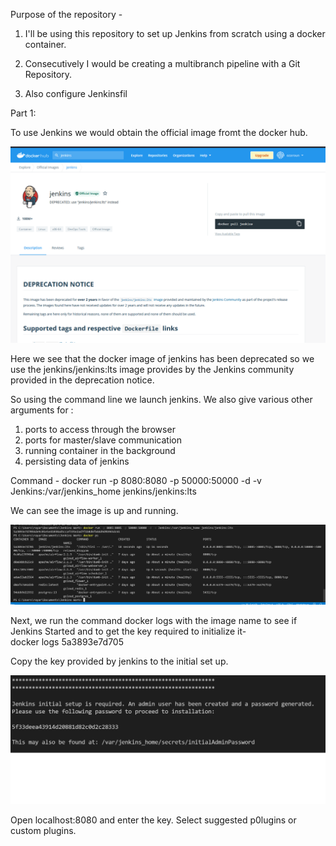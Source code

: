 Purpose of the repository - 

1. I'll be using this repository to set up Jenkins from scratch using a docker container. 

2. Consecutively I would be creating a multibranch pipeline with a Git Repository. 

3. Also configure Jenkinsfil




Part 1: 

To use Jenkins we would obtain the official image fromt the docker hub. 

![Jenkin Image](imgs/jenkinDockerHub.png)

Here we see that the docker image of jenkins has been deprecated so we use the  jenkins/jenkins:lts image provides by the Jenkins community provided in the deprecation notice. 

So using the command line we launch jenkins. 
We also give various other arguments for : 
1. ports to access through the browser 
2. ports for master/slave communication 
3. running container in the background
4. persisting data of jenkins

Command - 
docker run -p 8080:8080 -p 50000:50000 -d -v Jenkins:/var/jenkins_home jenkins/jenkins:lts

We can see the image is up and running. 

![Jenkin Image](imgs/dockerCommand.png)


Next, we run the command docker logs with the image name to see if Jenkins Started and to get the key required to initialize it-  
docker logs 5a3893e7d705


Copy the key provided by jenkins to the initial set up.


![Jenkin Image](imgs/jenkinsKey.png)


Open localhost:8080 and enter the key. Select suggested p0lugins or custom plugins. 


